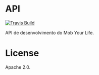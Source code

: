 # API
[![Travis Build][travis-image]][travis-url]

API de desenvolvimento do Mob Your Life.

# License
Apache 2.0.

[travis-url]: https://travis-ci.org/mobyourlife/v4-api
[travis-image]: https://api.travis-ci.org/mobyourlife/v4-api.svg
